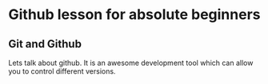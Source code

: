 # Github lesson for absolute beginners
## Git and Github

Lets talk about github. It is an awesome development tool which can allow you to control different versions.